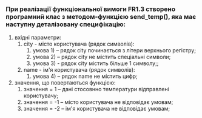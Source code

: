 ### При реалізації функціональної вимоги FR1.3 створено програмний клас з методом-функцією send_temp(), яка має наступну деталізовану специфікацію:


1. вхідні параметри:
    1. city - місто користувача (рядок символів):
        1. умова 1) – рядок city починається з літери верхнього регістру;
        2. умова 2) – рядок city не містить спеціальні символи;
        3. умова 3) - рядок city містить більше 1 символу;;
    2. name - ім'я користувача (рядок символів):
        1. умова 4) – рядок name не містить цифр;
2. значення, що повертаються функцією:
    1. значення = 1 – дані стосовнно температури відправлені користувачу;
    2. значення = -1 – місто користувача не відповідає умовам;
    3. значення = -2 – ім'я користувача не відповідає умовам;
